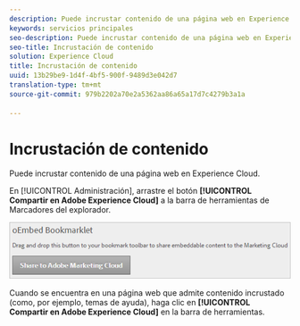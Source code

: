 ```yaml
---
description: Puede incrustar contenido de una página web en Experience Cloud.
keywords: servicios principales
seo-description: Puede incrustar contenido de una página web en Experience Cloud.
seo-title: Incrustación de contenido
solution: Experience Cloud
title: Incrustación de contenido
uuid: 13b29be9-1d4f-4bf5-900f-9489d3e042d7
translation-type: tm+mt
source-git-commit: 979b2202a70e2a5362aa86a65a17d7c4279b3a1a

---
```



# Incrustación de contenido

Puede incrustar contenido de una página web en Experience Cloud.

En [!UICONTROL Administración], arrastre el botón **[!UICONTROL Compartir en Adobe Experience Cloud]** a la barra de herramientas de Marcadores del explorador.

![](assets/oembed.png)

Cuando se encuentra en una página web que admite contenido incrustado (como, por ejemplo, temas de ayuda), haga clic en **[!UICONTROL Compartir en Adobe Experience Cloud]** en la barra de herramientas.
